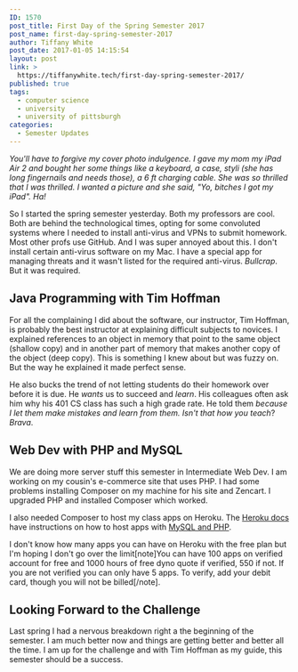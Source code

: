 ```yaml
---
ID: 1570
post_title: First Day of the Spring Semester 2017
post_name: first-day-spring-semester-2017
author: Tiffany White
post_date: 2017-01-05 14:15:54
layout: post
link: >
  https://tiffanywhite.tech/first-day-spring-semester-2017/
published: true
tags:
  - computer science
  - university
  - university of pittsburgh
categories:
  - Semester Updates
---
```

*You'll have to forgive my cover photo indulgence. I gave my mom my iPad Air 2 and bought her some things like a keyboard, a case, styli (she has long fingernails and needs those), a 6 ft charging cable. She was so thrilled that I was thrilled. I wanted a picture and she said, "Yo, bitches I got my iPad". Ha!*

So I started the spring semester yesterday. Both my professors are cool. Both are behind the technological times, opting for some convoluted systems where I needed to install anti-virus and VPNs to submit homework. Most other profs use GitHub. And I was super annoyed about this. I don't install certain anti-virus software on my Mac. I have a special app for managing threats and it wasn't listed for the required anti-virus. *Bullcrap*. But it was required.

## Java Programming with Tim Hoffman

For all the complaining I did about the software, our instructor, Tim Hoffman, is probably the best instructor at explaining difficult subjects to novices. I explained references to an object in memory that point to the same object (shallow copy) and in another part of memory that makes another copy of the object (deep copy). This is something I knew about but was fuzzy on. But the way he explained it made perfect sense.

He also bucks the trend of not letting students do their homework over before it is due. He *wants* us to succeed and *learn*. His colleagues often ask him why his 401 CS class has such a high grade rate. He told them *because I let them make mistakes and learn from them. Isn't that how you teach*? *Brava*.

## Web Dev with PHP and MySQL

We are doing more server stuff this semester in Intermediate Web Dev. I am working on my cousin's e-commerce site that uses PHP. I had some problems installing Composer on my machine for his site and Zencart. I upgraded PHP and installed Composer which worked.

I also needed Composer to host my class apps on Heroku. The [Heroku docs](https://devcenter.heroku.com/articles/getting-started-with-php#introduction) have instructions on how to host apps with [MySQL and PHP](https://devcenter.heroku.com/articles/cleardb).

I don't know how many apps you can have on Heroku with the free plan but I'm hoping I don't go over the limit[note]You can have 100 apps on verified account for free and 1000 hours of free dyno quote if verified, 550 if not. If you are not verified you can only have 5 apps. To verify, add your debit card, though you will not be billed[/note].

## Looking Forward to the Challenge

Last spring I had a nervous breakdown right a the beginning of the semester. I am much better now and things are getting better and better all the time. I am up for the challenge and with Tim Hoffman as my guide, this semester should be a success.